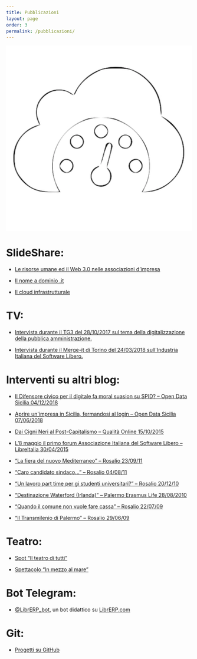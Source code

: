 ```yaml
---
title: Pubblicazioni
layout: page
order: 3
permalink: /pubblicazioni/
---
```


![Marcofromsicily-logo](https://raw.githubusercontent.com/marcofromsicily/blog/master/images/marcofromsicily-logo.jpg)

# SlideShare:

* <a href="http://www.slideshare.net/marcofromsicily/le-risorse-umane-ed-il-web-30-nelle-associazioni-dimpresa" target="_blank" rel="noopener noreferrer">Le risorse umane ed il Web 3.0 nelle associazioni d’impresa</a>

* <a href="http://www.slideshare.net/marcofromsicily/il-nome-a-dominio-it" target="_blank" rel="noopener noreferrer">Il nome a dominio .it</a>
 
* <a href="http://www.slideshare.net/marcofromsicily/il-cloud-infrastrutturale" target="_blank" rel="noopener noreferrer">Il cloud infrastrutturale</a>
 

# TV:

  * <a href="https://youtu.be/qgpDUie5up8" target="_blank" rel="noopener">Intervista durante il TG3 del 28/10/2017 sul tema della digitalizzazione della pubblica amministrazione.</a>

  * <a href="https://www.youtube.com/watch?v=M2jHpMsv66k" target="_blank" rel="noopener">Intervista durante il Merge-it di Torino del 24/03/2018 sull'Industria Italiana del Software Libero.</a>

# Interventi su altri blog:

* <a href="http://opendatasicilia.it/2018/12/04/il-difensore-civico-per-il-digitale-fa-moral-suasion-su-spid/">Il Difensore civico per il digitale fa moral suasion su SPID? – Open Data Sicilia 04/12/2018</a>

* <a href="http://opendatasicilia.it/2018/06/07/aprire-unimpresa-in-sicilia-fermandosi-al-login/">Aprire un'impresa in Sicilia, fermandosi al login – Open Data Sicilia 07/06/2018</a>

* <a href="https://www.businessinformatics.it/wordpress/wp-content/uploads/2018/06/articoloqualita-1.pdf">Dai Cigni Neri al Post-Capitalismo – Qualità Online 15/10/2015</a>
  
* <a href="https://www.businessinformatics.it/wordpress/wp-content/uploads/2018/12/L’8-maggio-il-primo-forum-Associazione-Italiana-del-Software-Libero.pdf" target="_blank" rel="noopener noreferrer">L’8 maggio il primo forum Associazione Italiana del Software Libero – LibreItalia 30/04/2015</a>

* <a href="http://www.rosalio.it/2011/09/23/la-fiera-del-nuovo-mediterraneo/" target="_blank" rel="noopener noreferrer">“La fiera del nuovo Mediterraneo” – Rosalio 23/09/11</a>

* <a href="http://www.rosalio.it/2011/08/04/caro-candidato-sindaco/" target="_blank" rel="noopener noreferrer">“Caro candidato sindaco…” – Rosalio 04/08/11</a>
 
* <a href="http://www.rosalio.it/2010/12/20/un-lavoro-part-time-per-gli-studenti-universitari/" target="_blank" rel="noopener noreferrer">“Un lavoro part time per gi studenti universitari?” – Rosalio 20/12/10</a>

* <a href="http://www.palermoerasmuslife.net/2010/08/28/destinazione-5-waterford-irlanda/" target="_blank" rel="noopener noreferrer">“Destinazione Waterford (Irlanda)” – Palermo Erasmus Life 28/08/2010</a>

* <a href="http://www.rosalio.it/2009/07/22/quando-il-comune-non-vuole-fare-cassa/" target="_blank" rel="noopener noreferrer">“Quando il comune non vuole fare cassa” – Rosalio 22/07/09</a>

* <a href="http://www.rosalio.it/2009/06/29/il-transmilenio-di-palermo/" target="_blank" rel="noopener noreferrer">“Il Transmilenio di Palermo” – Rosalio 29/06/09</a>
  

# Teatro:

*  <a href="https://www.youtube.com/watch?v=T-nO4xyAwAE" target="_blank" rel="noopener noreferrer">Spot “Il teatro di tutti”</a>

*  <a href="https://www.youtube.com/watch?v=Sd8CG4npOIs" target="_blank" rel="noopener noreferrer">Spettacolo “In mezzo al mare”</a>

# Bot Telegram:

* <a href="https://telegram.me/LibrERP_bot">@LibrERP_bot</a>, un bot didattico su <a href="http://www.librerp.com/" target="_blank" rel="noopener noreferrer">LibrERP.com</a>

# Git:

* <a href="https://github.com/marcofromsicily" target="_blank" rel="noopener noreferrer">Progetti su GitHub</a>
